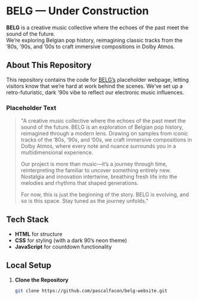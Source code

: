 # BELG — Under Construction

**BELG** is a creative music collective where the echoes of the past meet the sound of the future.  
We’re exploring Belgian pop history, reimagining classic tracks from the ’80s, ’90s, and ’00s to craft immersive compositions in Dolby Atmos.

## About This Repository

This repository contains the code for [BELG’s](https://www.belg.io) placeholder webpage, letting visitors know that we’re hard at work behind the scenes. We’ve set up a retro-futuristic, dark '90s vibe to reflect our electronic music influences.

### Placeholder Text

> "A creative music collective where the echoes of the past meet the sound of the future. BELG is an exploration of Belgian pop history, reimagined through a modern lens. Drawing on samples from iconic tracks of the ’80s, ’90s, and ’00s, we craft immersive compositions in Dolby Atmos, where every note and nuance surrounds you in a multidimensional experience.  
>  
> Our project is more than music—it’s a journey through time, reinterpreting the familiar to uncover something entirely new. Nostalgia and innovation intertwine, breathing fresh life into the melodies and rhythms that shaped generations.  
>  
> For now, this is just the beginning of the story. BELG is evolving, and so is this space. Stay tuned as the journey unfolds."

## Tech Stack

- **HTML** for structure  
- **CSS** for styling (with a dark 90’s neon theme)  
- **JavaScript** for countdown functionality  

## Local Setup

1. **Clone the Repository**  
   ```bash
   git clone https://github.com/pascalfacon/belg-website.git
